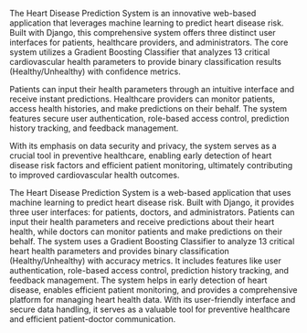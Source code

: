 The Heart Disease Prediction System is an innovative web-based application that leverages machine learning to predict heart disease risk. Built with Django, this comprehensive system offers three distinct user interfaces for patients, healthcare providers, and administrators. The core system utilizes a Gradient Boosting Classifier that analyzes 13 critical cardiovascular health parameters to provide binary classification results (Healthy/Unhealthy) with confidence metrics.

Patients can input their health parameters through an intuitive interface and receive instant predictions. Healthcare providers can monitor patients, access health histories, and make predictions on their behalf. The system features secure user authentication, role-based access control, prediction history tracking, and feedback management.

With its emphasis on data security and privacy, the system serves as a crucial tool in preventive healthcare, enabling early detection of heart disease risk factors and efficient patient monitoring, ultimately contributing to improved cardiovascular health outcomes. 

The Heart Disease Prediction System is a web-based application that uses machine learning to predict heart disease risk. Built with Django, it provides three user interfaces: for patients, doctors, and administrators. Patients can input their health parameters and receive predictions about their heart health, while doctors can monitor patients and make predictions on their behalf. The system uses a Gradient Boosting Classifier to analyze 13 critical heart health parameters and provides binary classification (Healthy/Unhealthy) with accuracy metrics. It includes features like user authentication, role-based access control, prediction history tracking, and feedback management. The system helps in early detection of heart disease, enables efficient patient monitoring, and provides a comprehensive platform for managing heart health data. With its user-friendly interface and secure data handling, it serves as a valuable tool for preventive healthcare and efficient patient-doctor communication.
